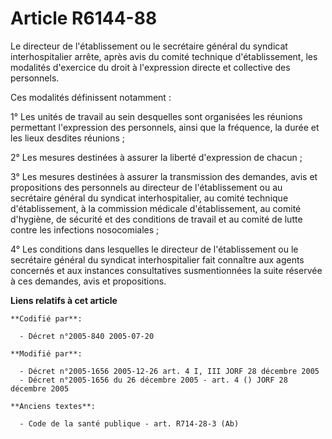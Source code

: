 # Article R6144-88

Le directeur de l'établissement ou le secrétaire général du syndicat interhospitalier arrête, après avis du comité technique
d'établissement, les modalités d'exercice du droit à l'expression directe et collective des personnels.

Ces modalités définissent notamment :

1° Les unités de travail au sein desquelles sont organisées les réunions permettant l'expression des personnels, ainsi que la
fréquence, la durée et les lieux desdites réunions ;

2° Les mesures destinées à assurer la liberté d'expression de chacun ;

3° Les mesures destinées à assurer la transmission des demandes, avis et propositions des personnels au directeur de
l'établissement ou au secrétaire général du syndicat interhospitalier, au comité technique d'établissement, à la commission
médicale d'établissement, au comité d'hygiène, de sécurité et des conditions de travail et au comité de lutte contre les
infections nosocomiales ;

4° Les conditions dans lesquelles le directeur de l'établissement ou le secrétaire général du syndicat interhospitalier fait
connaître aux agents concernés et aux instances consultatives susmentionnées la suite réservée à ces demandes, avis et
propositions.

**Liens relatifs à cet article**

	**Codifié par**:

	  - Décret n°2005-840 2005-07-20

	**Modifié par**:

	  - Décret n°2005-1656 2005-12-26 art. 4 I, III JORF 28 décembre 2005
	  - Décret n°2005-1656 du 26 décembre 2005 - art. 4 () JORF 28 décembre 2005

	**Anciens textes**:

	  - Code de la santé publique - art. R714-28-3 (Ab)
